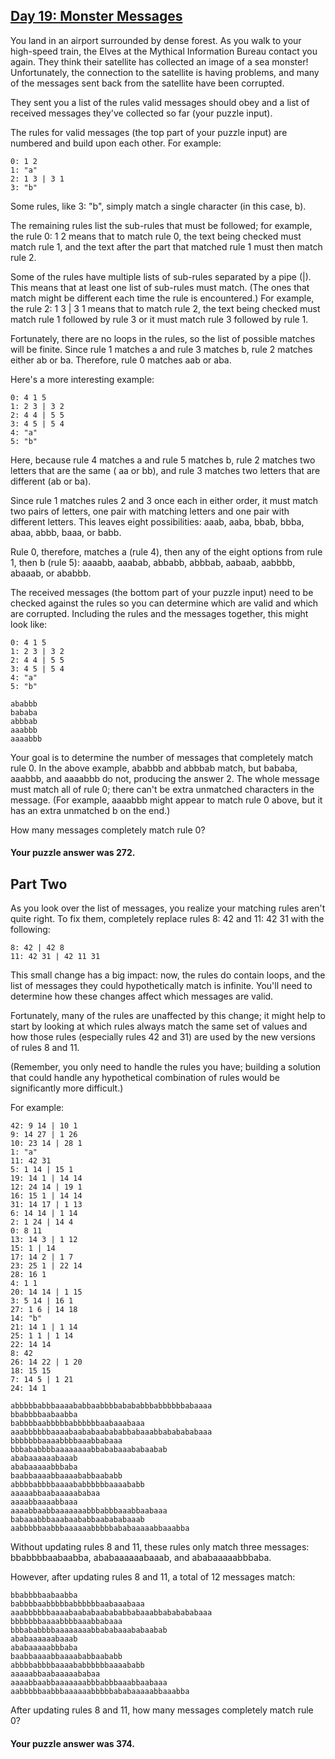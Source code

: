 ## [Day 19: Monster Messages](https://adventofcode.com/2020/day/19)

You land in an airport surrounded by dense forest. As you walk to your high-speed train, the Elves
at the Mythical Information Bureau contact you again. They think their satellite has collected an
image of a sea monster! Unfortunately, the connection to the satellite is having problems, and many
of the messages sent back from the satellite have been corrupted.

They sent you a list of the rules valid messages should obey and a list of received messages they've
collected so far (your puzzle input).

The rules for valid messages (the top part of your puzzle input) are numbered and build upon each
other. For example:

```
0: 1 2
1: "a"
2: 1 3 | 3 1
3: "b"
```

Some rules, like 3: "b", simply match a single character (in this case, b).

The remaining rules list the sub-rules that must be followed; for example, the rule 0: 1 2 means
that to match rule 0, the text being checked must match rule 1, and the text after the part that
matched rule 1 must then match rule 2.

Some of the rules have multiple lists of sub-rules separated by a pipe (|). This means that at least
one list of sub-rules must match. (The ones that match might be different each time the rule is
encountered.) For example, the rule 2: 1 3 | 3 1 means that to match rule 2, the text being checked
must match rule 1 followed by rule 3 or it must match rule 3 followed by rule 1.

Fortunately, there are no loops in the rules, so the list of possible matches will be finite. Since
rule 1 matches a and rule 3 matches b, rule 2 matches either ab or ba. Therefore, rule 0 matches aab
or aba.

Here's a more interesting example:

```
0: 4 1 5
1: 2 3 | 3 2
2: 4 4 | 5 5
3: 4 5 | 5 4
4: "a"
5: "b"
```

Here, because rule 4 matches a and rule 5 matches b, rule 2 matches two letters that are the same (
aa or bb), and rule 3 matches two letters that are different (ab or ba).

Since rule 1 matches rules 2 and 3 once each in either order, it must match two pairs of letters,
one pair with matching letters and one pair with different letters. This leaves eight possibilities:
aaab, aaba, bbab, bbba, abaa, abbb, baaa, or babb.

Rule 0, therefore, matches a (rule 4), then any of the eight options from rule 1, then b (rule 5):
aaaabb, aaabab, abbabb, abbbab, aabaab, aabbbb, abaaab, or ababbb.

The received messages (the bottom part of your puzzle input) need to be checked against the rules so
you can determine which are valid and which are corrupted. Including the rules and the messages
together, this might look like:

```
0: 4 1 5
1: 2 3 | 3 2
2: 4 4 | 5 5
3: 4 5 | 5 4
4: "a"
5: "b"

ababbb
bababa
abbbab
aaabbb
aaaabbb
```

Your goal is to determine the number of messages that completely match rule 0. In the above example,
ababbb and abbbab match, but bababa, aaabbb, and aaaabbb do not, producing the answer 2. The whole
message must match all of rule 0; there can't be extra unmatched characters in the message. (For
example, aaaabbb might appear to match rule 0 above, but it has an extra unmatched b on the end.)

How many messages completely match rule 0?

#### Your puzzle answer was 272.

## Part Two

As you look over the list of messages, you realize your matching rules aren't quite right. To fix
them, completely replace rules 8: 42 and 11: 42 31 with the following:

```
8: 42 | 42 8
11: 42 31 | 42 11 31
```

This small change has a big impact: now, the rules do contain loops, and the list of messages they
could hypothetically match is infinite. You'll need to determine how these changes affect which
messages are valid.

Fortunately, many of the rules are unaffected by this change; it might help to start by looking at
which rules always match the same set of values and how those rules (especially rules 42 and 31) are
used by the new versions of rules 8 and 11.

(Remember, you only need to handle the rules you have; building a solution that could handle any
hypothetical combination of rules would be significantly more difficult.)

For example:

```
42: 9 14 | 10 1
9: 14 27 | 1 26
10: 23 14 | 28 1
1: "a"
11: 42 31
5: 1 14 | 15 1
19: 14 1 | 14 14
12: 24 14 | 19 1
16: 15 1 | 14 14
31: 14 17 | 1 13
6: 14 14 | 1 14
2: 1 24 | 14 4
0: 8 11
13: 14 3 | 1 12
15: 1 | 14
17: 14 2 | 1 7
23: 25 1 | 22 14
28: 16 1
4: 1 1
20: 14 14 | 1 15
3: 5 14 | 16 1
27: 1 6 | 14 18
14: "b"
21: 14 1 | 1 14
25: 1 1 | 1 14
22: 14 14
8: 42
26: 14 22 | 1 20
18: 15 15
7: 14 5 | 1 21
24: 14 1

abbbbbabbbaaaababbaabbbbabababbbabbbbbbabaaaa
bbabbbbaabaabba
babbbbaabbbbbabbbbbbaabaaabaaa
aaabbbbbbaaaabaababaabababbabaaabbababababaaa
bbbbbbbaaaabbbbaaabbabaaa
bbbababbbbaaaaaaaabbababaaababaabab
ababaaaaaabaaab
ababaaaaabbbaba
baabbaaaabbaaaababbaababb
abbbbabbbbaaaababbbbbbaaaababb
aaaaabbaabaaaaababaa
aaaabbaaaabbaaa
aaaabbaabbaaaaaaabbbabbbaaabbaabaaa
babaaabbbaaabaababbaabababaaab
aabbbbbaabbbaaaaaabbbbbababaaaaabbaaabba
```

Without updating rules 8 and 11, these rules only match three messages: bbabbbbaabaabba,
ababaaaaaabaaab, and ababaaaaabbbaba.

However, after updating rules 8 and 11, a total of 12 messages match:

    bbabbbbaabaabba
    babbbbaabbbbbabbbbbbaabaaabaaa
    aaabbbbbbaaaabaababaabababbabaaabbababababaaa
    bbbbbbbaaaabbbbaaabbabaaa
    bbbababbbbaaaaaaaabbababaaababaabab
    ababaaaaaabaaab
    ababaaaaabbbaba
    baabbaaaabbaaaababbaababb
    abbbbabbbbaaaababbbbbbaaaababb
    aaaaabbaabaaaaababaa
    aaaabbaabbaaaaaaabbbabbbaaabbaabaaa
    aabbbbbaabbbaaaaaabbbbbababaaaaabbaaabba

After updating rules 8 and 11, how many messages completely match rule 0?

#### Your puzzle answer was 374.